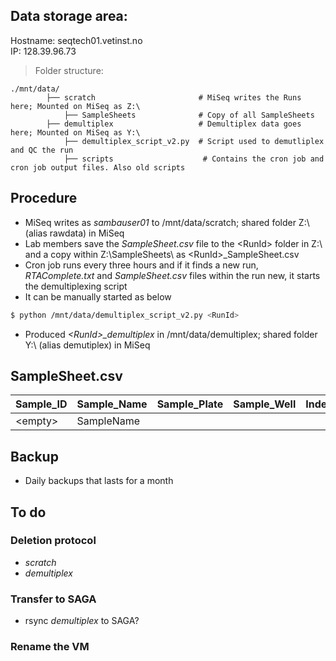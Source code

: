 ## Data storage area:
Hostname: seqtech01.vetinst.no  
IP: 128.39.96.73
> Folder structure:  

    ./mnt/data/ 
            ├── scratch                       # MiSeq writes the Runs here; Mounted on MiSeq as Z:\
                ├── SampleSheets              # Copy of all SampleSheets
            ├── demultiplex                   # Demultiplex data goes here; Mounted on MiSeq as Y:\
                ├── demultiplex_script_v2.py  # Script used to demutliplex and QC the run   
                ├── scripts                    # Contains the cron job and cron job output files. Also old scripts

## Procedure
* MiSeq writes as _sambauser01_ to /mnt/data/scratch; shared folder Z:\ (alias rawdata) in MiSeq
* Lab members save the _SampleSheet.csv_ file to the \<RunId\> folder in Z:\ and a copy within Z:\SampleSheets\ as \<RunId>\_SampleSheet.csv
* Cron job runs every three hours and if it finds a new run, _RTAComplete.txt_ and _SampleSheet.csv_ files within the run new, it starts the demultiplexing script
* It can be manually started as below
```bash
$ python /mnt/data/demultiplex_script_v2.py <RunId>
```
* Produced _\<RunId\>\_demultiplex_ in /mnt/data/demultiplex; shared folder Y:\ (alias demutiplex) in MiSeq
    
## SampleSheet.csv

| __Sample_ID__ | __Sample_Name__ | __Sample_Plate__ | __Sample_Well__ | __Index_Plate_Well__ | __I7_Index_ID__ | __index__ | __I5_Index_ID__ | __index__ | __Sample_Project__ | __Description__ |
|-------------|------------|------------|-------------|------------|------------|------------|------------|-------------|------------|------------|
| \<empty\>     | SampleName     |       |          |      | UDP0018      |  AGAGGCAACC    | UDP0018      | CTAATGATGG         | Listeria_20200101     |       |

## Backup
* Daily backups that lasts for a month

## To do
### Deletion protocol
* _scratch_
* _demultiplex_

### Transfer to SAGA
* rsync _demultiplex_ to SAGA?

### Rename the VM
